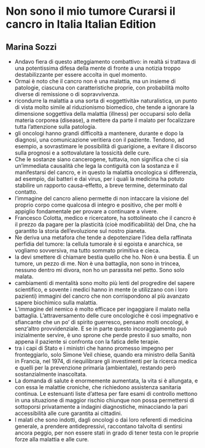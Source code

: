 # Non sono il mio tumore Curarsi il cancro in Italia Italian Edition
## Marina Sozzi
- Andavo fiera di questo atteggiamento combattivo: in realtà si trattava di una potentissima difesa della mente di fronte a una notizia troppo destabilizzante per essere accolta in quel momento.
- Ormai è noto che il cancro non è una malattia, ma un insieme di patologie, ciascuna con caratteristiche proprie, con probabilità molto diverse di remissione o di sopravvivenza.
- ricondurre la malattia a una sorta di «oggettività» naturalistica, un punto di vista molto simile al riduzionismo biomedico, che tende a ignorare la dimensione soggettiva della malattia (illness) per occuparsi solo della materia corporea (disease), a mettere da parte il malato per focalizzare tutta l’attenzione sulla patologia.
- gli oncologi hanno grandi difficoltà a mantenere, durante e dopo la diagnosi, una comunicazione veritiera con il paziente. Tendono, ad esempio, a sovrastimare le possibilità di guarigione, a evitare il discorso sulla prognosi e a sottovalutare la tossicità delle cure.
- Che le sostanze siano cancerogene, tuttavia, non significa che ci sia un’immediata causalità che lega la contiguità con la sostanza e il manifestarsi del cancro, e in questo la malattia oncologica si differenzia, ad esempio, dai batteri e dai virus, per i quali la medicina ha potuto stabilire un rapporto causa-effetto, a breve termine, determinato dal contatto.
- l’immagine del cancro alieno permette di non intaccare la visione del proprio corpo come qualcosa di integro e positivo, che per molti è appiglio fondamentale per provare a continuare a vivere.
- Francesco Colotta, medico e ricercatore, ha sottolineato che il cancro è il prezzo da pagare per la plasticità (cioè modificabilità) del Dna, che ha garantito la storia dell’evoluzione sul nostro pianeta.
- Ne deriva una metafora che tende a depotenziare l’idea della raffinata perfidia del tumore: la cellula tumorale è sì egoista e anarchica, se vogliamo sovversiva, ma tutto sommato primitiva e cieca.
- la devi smettere di chiamare bestia quello che ho. Non è una bestia. È un tumore, un pezzo di me. Non è una battaglia, non sono in trincea, nessuno dentro mi divora, non ho un parassita nel petto. Sono solo malata.
- cambiamenti di mentalità sono molto più lenti del progredire del sapere scientifico, e sovente i medici hanno in mente (e utilizzano con i loro pazienti) immagini del cancro che non corrispondono al più avanzato sapere biochimico sulla malattia.
- L’immagine del nemico è molto efficace per ingaggiare il malato nella battaglia. L’attraversamento delle cure oncologiche è così impegnativo e sfiancante che un po’ di spirito guerresco, pensano molti oncologi, è senz’altro provvidenziale. E se in parte questo incoraggiamento può inizialmente servire, è uno sprone che perde presto il suo smalto, non appena il paziente si confronta con la fatica delle terapie.
- tra i capi di Stato e i ministri che hanno promesso impegno per fronteggiarlo, solo Simone Veil chiese, quando era ministro della Sanità in Francia, nel 1974, di riequilibrare gli investimenti per la ricerca medica e quelli per la prevenzione primaria (ambientale), restando però sostanzialmente inascoltata.
- La domanda di salute è enormemente aumentata, la vita si è allungata, e con essa le malattie croniche, che richiedono assistenza sanitaria continua. Le estenuanti liste d’attesa per fare esami di controllo mettono in una situazione di maggior rischio chiunque non possa permettersi di sottoporsi privatamente a indagini diagnostiche, minacciando la pari accessibilità alle cure garantita ai cittadini.
- I malati che sono indotti, dagli oncologi o dai loro referenti di medicina generale, a prendere antidepressivi, raccontano talvolta di sentirsi ancora peggio, per non essere stati in grado di tener testa con le proprie forze alla malattia e alle cure.
